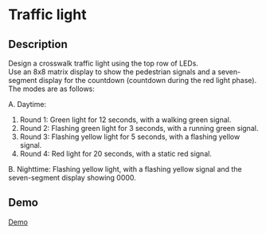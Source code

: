 # Traffic light

## Description
Design a crosswalk traffic light using the top row of LEDs.   
Use an 8x8 matrix display to show the pedestrian signals and a seven-segment display for the countdown (countdown during the red light phase). The modes are as follows:

A. Daytime:

1. Round 1: Green light for 12 seconds, with a walking green signal.
2. Round 2: Flashing green light for 3 seconds, with a running green signal.
3. Round 3: Flashing yellow light for 5 seconds, with a flashing yellow signal.
4. Round 4: Red light for 20 seconds, with a static red signal.


B. Nighttime: Flashing yellow light, with a flashing yellow signal and the seven-segment display showing 0000.

## Demo
[Demo](https://youtu.be/c-nBs3N7jG8)